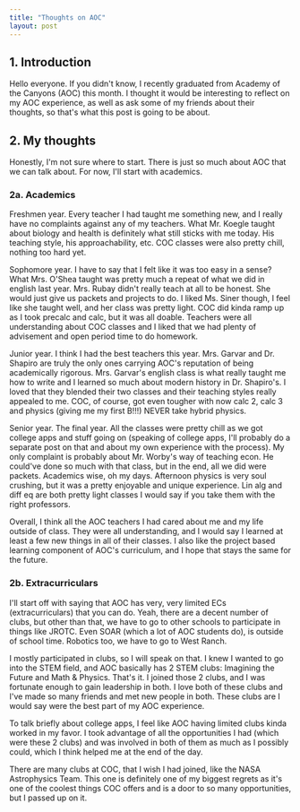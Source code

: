 ```yaml
---
title: "Thoughts on AOC"
layout: post
---
```


## 1. Introduction
Hello everyone. If you didn't know, I recently graduated from Academy of the Canyons (AOC) this month. I thought it would be interesting to reflect on my AOC experience, as well as ask some of my friends about their thoughts, so that's what this post is going to be about.

## 2. My thoughts

Honestly, I'm not sure where to start. There is just so much about AOC that we can talk about. For now, I'll start with academics.

### 2a. Academics

Freshmen year. Every teacher I had taught me something new, and I really have no complaints against any of my teachers. What Mr. Koegle taught about biology and health is definitely what still sticks with me today. His teaching style, his approachability, etc. COC classes were also pretty chill, nothing too hard yet.

Sophomore year. I have to say that I felt like it was too easy in a sense? What Mrs. O'Shea taught was pretty much a repeat of what we did in english last year. Mrs. Rubay didn't really teach at all to be honest. She would just give us packets and projects to do. I liked Ms. Siner though, I feel like she taught well, and her class was pretty light. COC did kinda ramp up as I took precalc and calc, but it was all doable. Teachers were all understanding about COC classes and I liked that we had plenty of advisement and open period time to do homework.

Junior year. I think I had the best teachers this year. Mrs. Garvar and Dr. Shapiro are truly the only ones carrying AOC's reputation of being academically rigorous. Mrs. Garvar's english class is what really taught me how to write and I learned so much about modern history in Dr. Shapiro's. I loved that they blended their two classes and their teaching styles really appealed to me. COC, of course, got even tougher with now calc 2, calc 3 and physics (giving me my first B!!!) NEVER take hybrid physics.

Senior year. The final year. All the classes were pretty chill as we got college apps and stuff going on (speaking of college apps, I'll probably do a separate post on that and about my own experience with the process). My only complaint is probably about Mr. Worby's way of teaching econ. He could've done so much with that class, but in the end, all we did were packets. Academics wise, oh my days. Afternoon physics is very soul crushing, but it was a pretty enjoyable and unique experience. Lin alg and diff eq are both pretty light classes I would say if you take them with the right professors.

Overall, I think all the AOC teachers I had cared about me and my life outside of class. They were all understanding, and I would say I learned at least a few new things in all of their classes. I also like the project based learning component of AOC's curriculum, and I hope that stays the same for the future. 

### 2b. Extracurriculars

I'll start off with saying that AOC has very, very limited ECs (extracurriculars) that you can do. Yeah, there are a decent number of clubs, but other than that, we have to go to other schools to participate in things like JROTC. Even SOAR (which a lot of AOC students do), is outside of school time. Robotics too, we have to go to West Ranch. 

I mostly participated in clubs, so I will speak on that. I knew I wanted to go into the STEM field, and AOC basically has 2 STEM clubs: Imagining the Future and Math & Physics. That's it. I joined those 2 clubs, and I was fortunate enough to gain leadership in both. I love both of these clubs and I've made so many friends and met new people in both. These clubs are I would say were the best part of my AOC experience. 

To talk briefly about college apps, I feel like AOC having limited clubs kinda worked in my favor. I took advantage of all the opportunities I had (which were these 2 clubs) and was involved in both of them as much as I possibly could, which I think helped me at the end of the day.

There are many clubs at COC, that I wish I had joined, like the NASA Astrophysics Team. This one is definitely one of my biggest regrets as it's one of the coolest things COC offers and is a door to so many opportunities, but I passed up on it. 



